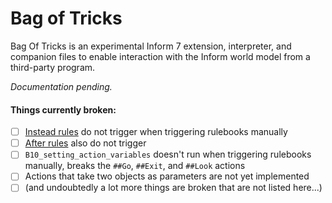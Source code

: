 # Bag of Tricks

Bag Of Tricks is an experimental Inform 7 extension, interpreter, and companion files to enable interaction with the Inform world model from a third-party program.

_Documentation pending._

#### Things currently broken:

- [ ] [Instead rules](http://inform7.com/book/WI_7_2.html) do not trigger when triggering rulebooks manually
- [ ] [After rules](http://inform7.com/book/WI_7_5.html) also do not trigger
- [ ] `B10_setting_action_variables` doesn't run when triggering rulebooks manually, breaks the `##Go`, `##Exit`, and `##Look` actions
- [ ] Actions that take two objects as parameters are not yet implemented
- [ ] (and undoubtedly a lot more things are broken that are not listed here...)
